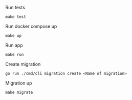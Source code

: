 Run tests
```
make test
```
Run docker compose up
```
make up
```
Run app
```
make run
```
Create migration
```
go run ./cmd/cli migration create <Name of migration>
```
Migration up
```
make migrate
```